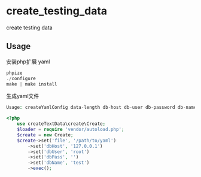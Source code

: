 create_testing_data
===================

create testing data

Usage
-------------------
安装php扩展 yaml 
```php
phpize
./configure
make | make install
```


生成yaml文件
```php
Usage: createYamlConfig data-length db-host db-user db-password db-name outfile
```

```php
<?php
    use createTextData\create\Create; 
    $loader = require 'vendor/autoload.php';
    $create = new Create;
    $create->set('file', '/path/to/yaml')
        ->set('dbHost', '127.0.0.1')
        ->set('dbUser', 'root')
        ->set('dbPass', '') 
        ->set('dbName', 'test')
        ->exec();
```

